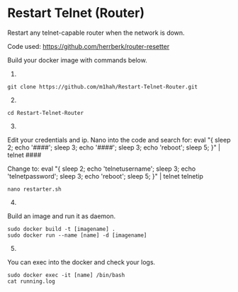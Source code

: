 # Restart Telnet (Router)
Restart any telnet-capable router when the network is down.

Code used: https://github.com/herrberk/router-resetter

Build your docker image with commands below.

1. 
```
git clone https://github.com/m1hah/Restart-Telnet-Router.git
```
2.
```
cd Restart-Telnet-Router
```
3.
Edit your credentials and ip.
Nano into the code and search for:
eval "{ sleep 2; echo '####'; sleep 3; echo '####'; sleep 3; echo 'reboot'; sleep 5; }" | telnet ####

Change to:
eval "{ sleep 2; echo 'telnetusername'; sleep 3; echo 'telnetpassword'; sleep 3; echo 'reboot'; sleep 5; }" | telnet telnetip
```
nano restarter.sh
```
4.
Build an image and run it as daemon.
```
sudo docker build -t [imagename] .
sudo docker run --name [name] -d [imagename]
```
5. 
You can exec into the docker and check your logs.
```
sudo docker exec -it [name] /bin/bash
cat running.log
```

